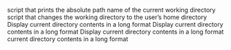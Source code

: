 script that prints the absolute path name of the current working directory
script that changes the working directory to the user’s home directory
Display current directory contents in a long format
Display current directory contents in a long format
Display current directory contents in a long format
current directory contents in a long format
